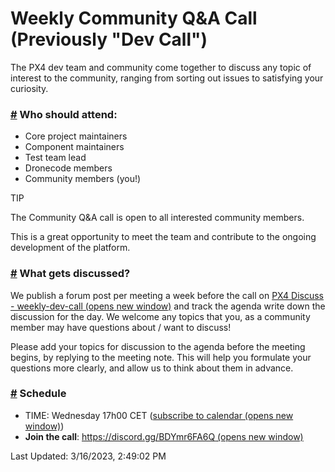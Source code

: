 # Weekly Community Q\&A Call (Previously "Dev Call")

The PX4 dev team and community come together to discuss any topic of interest to the community, ranging from sorting out issues to satisfying your curiosity.

### [#](broken-reference) Who should attend: <a href="#who-should-attend" id="who-should-attend"></a>

* Core project maintainers
* Component maintainers
* Test team lead
* Dronecode members
* Community members (you!)

TIP

The Community Q\&A call is open to all interested community members.

This is a great opportunity to meet the team and contribute to the ongoing development of the platform.

### [#](broken-reference) What gets discussed? <a href="#what-gets-discussed" id="what-gets-discussed"></a>

We publish a forum post per meeting a week before the call on [PX4 Discuss - weekly-dev-call (opens new window)](https://discuss.px4.io/c/weekly-dev-call) and track the agenda write down the discussion for the day. We welcome any topics that you, as a community member may have questions about / want to discuss!

Please add your topics for discussion to the agenda before the meeting begins, by replying to the meeting note. This will help you formulate your questions more clearly, and allow us to think about them in advance.

### [#](broken-reference) Schedule <a href="#schedule" id="schedule"></a>

* TIME: Wednesday 17h00 CET ([subscribe to calendar (opens new window)](https://www.dronecode.org/calendar/))
* **Join the call**: [https://discord.gg/BDYmr6FA6Q (opens new window)](https://discord.gg/BDYmr6FA6Q)

Last Updated: 3/16/2023, 2:49:02 PM
